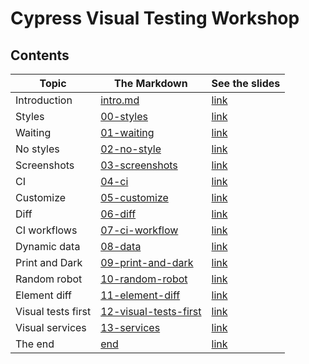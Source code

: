 # Cypress Visual Testing Workshop

## Contents

<!-- prettier-ignore-start -->
Topic | The Markdown | See the slides
---|---|---
Introduction | [intro.md](slides/intro/PITCHME.md) | [link](https://glebbahmutov.com/cypress-visual-testing-workshop/?p=intro)
Styles | [00-styles](slides/00-styles/PITCHME.md) | [link](https://glebbahmutov.com/cypress-visual-testing-workshop/?p=00-styles)
Waiting | [01-waiting](slides/01-waiting/PITCHME.md) | [link](https://glebbahmutov.com/cypress-visual-testing-workshop/?p=01-waiting)
No styles | [02-no-style](slides/02-no-style/PITCHME.md) | [link](https://glebbahmutov.com/cypress-visual-testing-workshop/?p=02-no-style)
Screenshots | [03-screenshots](slides/03-screenshots/PITCHME.md) | [link](https://glebbahmutov.com/cypress-visual-testing-workshop/?p=03-screenshots)
CI | [04-ci](slides/04-ci/PITCHME.md) | [link](https://glebbahmutov.com/cypress-visual-testing-workshop/?p=04-ci)
Customize | [05-customize](slides/05-customize/PITCHME.md) | [link](https://glebbahmutov.com/cypress-visual-testing-workshop/?p=05-customize)
Diff | [06-diff](slides/06-diff/PITCHME.md) | [link](https://glebbahmutov.com/cypress-visual-testing-workshop/?p=06-diff)
CI workflows | [07-ci-workflow](slides/07-ci-workflow/PITCHME.md) | [link](https://glebbahmutov.com/cypress-visual-testing-workshop/?p=07-ci-workflow)
Dynamic data | [08-data](slides/08-data/PITCHME.md) | [link](https://glebbahmutov.com/cypress-visual-testing-workshop/?p=08-data)
Print and Dark | [09-print-and-dark](slides/09-print-and-dark/PITCHME.md) | [link](https://glebbahmutov.com/cypress-visual-testing-workshop/?p=09-print-and-dark)
Random robot | [10-random-robot](slides/10-random-robot/PITCHME.md) | [link](https://glebbahmutov.com/cypress-visual-testing-workshop/?p=10-random-robot)
Element diff | [11-element-diff](slides/11-element-diff/PITCHME.md) | [link](https://glebbahmutov.com/cypress-visual-testing-workshop/?p=11-element-diff)
Visual tests first | [12-visual-tests-first](slides/12-visual-tests-first/PITCHME.md) | [link](https://glebbahmutov.com/cypress-visual-testing-workshop/?p=12-visual-tests-first)
Visual services | [13-services](slides/13-services/PITCHME.md) | [link](https://glebbahmutov.com/cypress-visual-testing-workshop/?p=13-services)
The end | [end](slides/end/PITCHME.md) | [link](https://glebbahmutov.com/cypress-visual-testing-workshop/?p=end)
<!-- prettier-ignore-end -->
